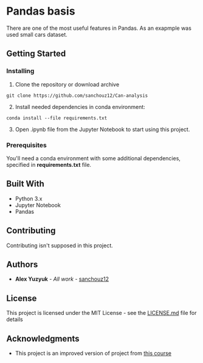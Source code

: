 # Pandas basis

There are one of the most useful features in Pandas. As an exapmple was used small cars dataset.

## Getting Started

### Installing

1. Clone the repository or download archive 
```
git clone https://github.com/sanchouz12/Can-analysis
```
2. Install needed dependencies in conda environment:
```
conda install --file requirements.txt
```
3. Open .ipynb file from the Jupyter Notebook to start using this project.

### Prerequisites

You'll need a conda environment with some additional dependencies, specified in **requirements.txt** file.

## Built With

* Python 3.x
* Jupyter Notebook
* Pandas

## Contributing

Contributing isn't supposed in this project.

## Authors

* **Alex Yuzyuk** - *All work* - [sanchouz12](https://github.com/sanchouz12)

## License

This project is licensed under the MIT License - see the [LICENSE.md](LICENSE.md) file for details

## Acknowledgments

* This project is an improved version of project from [this course](https://github.com/mrdbourke/zero-to-mastery-ml/blob/master/section-2-data-science-and-ml-tools/introduction-to-pandas.ipynb)
